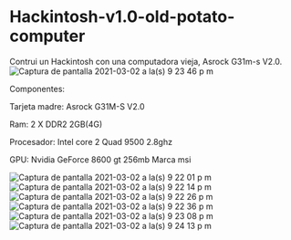 # Hackintosh-v1.0-old-potato-computer
Contrui un Hackintosh con una computadora vieja, Asrock G31m-s V2.0.
![Captura de pantalla 2021-03-02 a la(s) 9 23 46 p  m](https://user-images.githubusercontent.com/11879391/109747976-b0ba1880-7b9d-11eb-9e7f-d364188f6899.png)








Componentes:

Tarjeta madre:
Asrock G31M-S V2.0

Ram:
2 X DDR2 2GB(4G)

Procesador:
Intel core 2 Quad 9500 2.8ghz

GPU:
Nvidia GeForce 8600 gt 256mb Marca msi







![Captura de pantalla 2021-03-02 a la(s) 9 22 01 p  m](https://user-images.githubusercontent.com/11879391/109748041-c9c2c980-7b9d-11eb-8bb7-0daf0d83bc21.png)
![Captura de pantalla 2021-03-02 a la(s) 9 22 14 p  m](https://user-images.githubusercontent.com/11879391/109748053-cdeee700-7b9d-11eb-9f59-0b301845ac9f.png)
![Captura de pantalla 2021-03-02 a la(s) 9 22 26 p  m](https://user-images.githubusercontent.com/11879391/109748056-ce877d80-7b9d-11eb-805d-4afc1ad22d16.png)
![Captura de pantalla 2021-03-02 a la(s) 9 22 36 p  m](https://user-images.githubusercontent.com/11879391/109748058-cfb8aa80-7b9d-11eb-9a9e-38909ad624c8.png)
![Captura de pantalla 2021-03-02 a la(s) 9 23 08 p  m](https://user-images.githubusercontent.com/11879391/109748059-d0514100-7b9d-11eb-8021-ace5fb53a688.png)
![Captura de pantalla 2021-03-02 a la(s) 9 24 13 p  m](https://user-images.githubusercontent.com/11879391/109748061-d1826e00-7b9d-11eb-94ed-975d8685904d.png)
